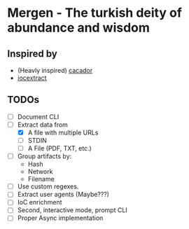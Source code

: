 # Mergen - The turkish deity of abundance and wisdom

## Inspired by

- (Heavly inspired) [cacador](https://github.com/sroberts/cacador/tree/master)
- [iocextract](https://github.com/InQuest/iocextract/tree/master)

## TODOs

- [ ] Document CLI
- [ ] Extract data from
    - [x] A file with multiple URLs
    - [ ] STDIN
    - [ ] A File (PDF, TXT, etc.)
- [ ] Group artifacts by:
    - Hash
    - Network
    - Filename
- [ ] Use custom regexes.
- [ ] Extract user agents (Maybe???)
- [ ] IoC enrichment
- [ ] Second, interactive mode, prompt CLI
- [ ] Proper Async implementation